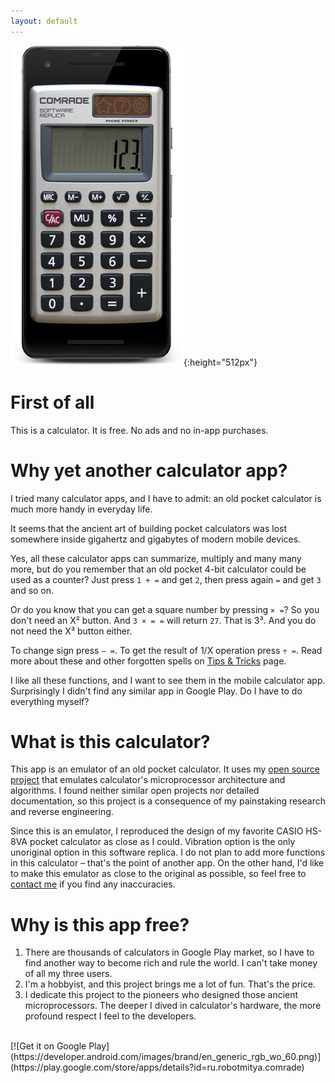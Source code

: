 ```yaml
---
layout: default
---
```


![Calculator Comrade](images/Pixel2_277x512_framed.png){:height="512px"}

# First of all
This is a calculator. It is free. No ads and no in-app purchases.

# Why yet another calculator app?
I tried many calculator apps, and I have to admit: an old pocket calculator is much more handy in everyday life.

It seems that the ancient art of building pocket calculators was lost somewhere inside gigahertz and gigabytes of modern mobile devices.

Yes, all these calculator apps can summarize, multiply and many many more, but do you remember that an old pocket 4-bit calculator could be used as a counter? Just press `1 + =` and get `2`, then press again `=` and get `3` and so on.

Or do you know that you can get a square number by pressing `× =`? So you don't need an X² button. And `3 × = =` will return `27`. That is 3³. And you do not need the X³ button either.

To change sign press `– =`. To get the result of 1/X operation press `÷ =`. Read more about these and other forgotten spells on [Tips & Tricks](tips-n-tricks/) page.

I like all these functions, and I want to see them in the mobile calculator app. Surprisingly I didn't find any similar app in Google Play. Do I have to do everything myself?

# What is this calculator?
This app is an emulator of an old pocket calculator. It uses my [open source project](https://github.com/DmitryDzz/calculator-comrade-lib) that emulates calculator's microprocessor architecture and algorithms. I found neither similar open projects nor detailed documentation, so this project is a consequence of my painstaking research and reverse engineering.

Since this is an emulator, I reproduced the design of my favorite CASIO HS-8VA pocket calculator as close as I could. Vibration option is the only unoriginal option in this software replica. I do not plan to add more functions in this calculator – that's the point of another app. On the other hand, I'd like to make this emulator as close to the original as possible, so feel free to [contact me](mailto:info@robot-mitya.ru) if you find any inaccuracies.

# Why is this app free?
1. There are thousands of calculators in Google Play market, so I have to find another way to become rich and rule the world. I can't take money of all my three users.
1. I'm a hobbyist, and this project brings me a lot of fun. That's the price.
1. I dedicate this project to the pioneers who designed those ancient microprocessors. The deeper I dived in calculator's hardware, the more profound respect I feel to the developers.

<br/>
[![Get it on Google Play](https://developer.android.com/images/brand/en_generic_rgb_wo_60.png)](https://play.google.com/store/apps/details?id=ru.robotmitya.comrade)
